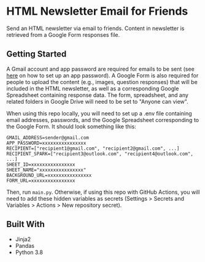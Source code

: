 # HTML Newsletter Email for Friends
Send an HTML newsletter via email to friends. Content in newsletter is retrieved from a Google Form responses file.

## Getting Started
A Gmail account and app password are required for emails to be sent (see [here](https://support.google.com/accounts/answer/185833?hl=en) on how to set up an app password). A Google Form is also required for people to upload the content (e.g., images, question responses) that will be included in the HTML newsletter, as well as a corresponding Google Spreadsheet containing response data. The form, spreadsheet, and any related folders in Google Drive will need to be set to "Anyone can view".

When using this repo locally, you will need to set up a .env file containing email addresses, passwords, and the Google Spreadsheet corresponding to the Google Form. It should look something like this:

```
GMAIL_ADDRESS=sender@gmail.com
APP_PASSWORD=xxxxxxxxxxxxxxxx
RECIPIENT=["recipient1@gmail.com", "recipient2@gmail.com", ...]
RECIPIENT_SPARK=["recipient3@outlook.com", "recipient4@outlook.com", ...]
SHEET_ID=xxxxxxxxxxxxxxxx
SHEET_NAME="xxxxxxxxxxxxxxxx"
BACKGROUND_URL=xxxxxxxxxxxxxxxx
FORM_URL=xxxxxxxxxxxxxxxx
```

Then, run ``main.py``. Otherwise, if using this repo with GitHub Actions, you will need to add these hidden variables as secrets (Settings > Secrets and Variables > Actions > New repository secret).

## Built With
* Jinja2
* Pandas
* Python 3.8
